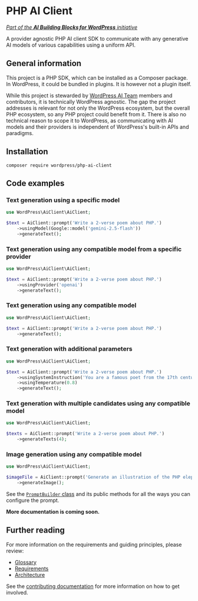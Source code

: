 # PHP AI Client

[_Part of the **AI Building Blocks for WordPress** initiative_](https://make.wordpress.org/ai/2025/07/17/ai-building-blocks)

A provider agnostic PHP AI client SDK to communicate with any generative AI models of various capabilities using a uniform API.

## General information

This project is a PHP SDK, which can be installed as a Composer package. In WordPress, it could be bundled in plugins. It is however not a plugin itself.

While this project is stewarded by [WordPress AI Team](https://make.wordpress.org/ai/) members and contributors, it is technically WordPress agnostic. The gap the project addresses is relevant for not only the WordPress ecosystem, but the overall PHP ecosystem, so any PHP project could benefit from it. There is also no technical reason to scope it to WordPress, as communicating with AI models and their providers is independent of WordPress's built-in APIs and paradigms.

## Installation

```
composer require wordpress/php-ai-client
```

## Code examples

### Text generation using a specific model

```php
use WordPress\AiClient\AiClient;

$text = AiClient::prompt('Write a 2-verse poem about PHP.')
    ->usingModel(Google::model('gemini-2.5-flash'))
    ->generateText();
```

### Text generation using any compatible model from a specific provider

```php
use WordPress\AiClient\AiClient;

$text = AiClient::prompt('Write a 2-verse poem about PHP.')
    ->usingProvider('openai')
    ->generateText();
```

### Text generation using any compatible model

```php
use WordPress\AiClient\AiClient;

$text = AiClient::prompt('Write a 2-verse poem about PHP.')
    ->generateText();
```

### Text generation with additional parameters

```php
use WordPress\AiClient\AiClient;

$text = AiClient::prompt('Write a 2-verse poem about PHP.')
    ->usingSystemInstruction('You are a famous poet from the 17th century.')
    ->usingTemperature(0.8)
    ->generateText();
```

### Text generation with multiple candidates using any compatible model

```php
use WordPress\AiClient\AiClient;

$texts = AiClient::prompt('Write a 2-verse poem about PHP.')
    ->generateTexts(4);
```

### Image generation using any compatible model

```php
use WordPress\AiClient\AiClient;

$imageFile = AiClient::prompt('Generate an illustration of the PHP elephant in the Caribbean sea.')
    ->generateImage();
```

See the [`PromptBuilder` class](https://github.com/WordPress/php-ai-client/blob/trunk/src/Builders/PromptBuilder.php) and its public methods for all the ways you can configure the prompt.

**More documentation is coming soon.**

## Further reading

For more information on the requirements and guiding principles, please review:

* [Glossary](./docs/GLOSSARY.md)
* [Requirements](./docs/REQUIREMENTS.md)
* [Architecture](./docs/ARCHITECTURE.md)

See the [contributing documentation](./CONTRIBUTING.md) for more information on how to get involved.
